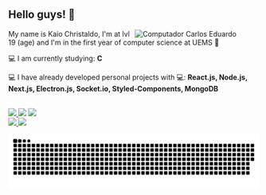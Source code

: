 

## Hello guys! 👋
 
 <img src="https://raw.githubusercontent.com/MicaelliMedeiros/micaellimedeiros/master/image/computer-illustration.png" min-width="250px" max-width="250px" width="250px" align="right" alt="Computador Carlos Eduardo">
 
  <p align="left" >
      My name is Kaio Christaldo, I'm at lvl 19 (age) and I'm in the first year of computer science at UEMS 🚀
  </p>
  <p align="left" >
    💻 I am currently studying: <strong>C</strong>
  </p>
  <p align="left" >
      💻 I have already developed personal projects with 💻: <strong>React.js, Node.js, Next.js, Electron.js, Socket.io, Styled-Components, MongoDB</strong>
  </p>
<br/>

 
 <div>
 <a href="https://instagram.com/kaiochristaldo" target="_blank"><img src="https://img.shields.io/badge/-Instagram-%23151C26?style=for-the-badge&logo=instagram&logoColor=white" target="_blank">
 </a>
 <a href = "mailto:rgm45278@comp.uems.br"><img src="https://img.shields.io/badge/-Gmail-%23151C26?style=for-the-badge&logo=gmail&logoColor=white" target="_blank"></a>
 <a href = "https://codepen.io/kkaiochristaldo"><img src="https://img.shields.io/badge/-Codepen-%23151C26?style=for-the-badge&logo=Codepen&logoColor=white" target="_blank"></a>
<div>
  <a href="https://github.com/kkaiochristaldo">
  <img height="180em" src="https://github-readme-stats.vercel.app/api?username=kkaiochristaldo&show_icons=true&theme=dracula&include_all_commits=true&count_private=true"/>
  <img height="180em" src="https://github-readme-stats.vercel.app/api/top-langs/?username=kkaiochristaldo&layout=compact&langs_count=7&theme=dracula"/>
</div>

 ![Snake animation](https://github.com/kkaiochristaldo/kkaiochristaldo/blob/output/github-contribution-grid-snake.svg)
 
 

